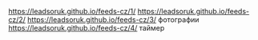 https://leadsoruk.github.io/feeds-cz/1/
https://leadsoruk.github.io/feeds-cz/2/
https://leadsoruk.github.io/feeds-cz/3/ фотографии
https://leadsoruk.github.io/feeds-cz/4/ таймер